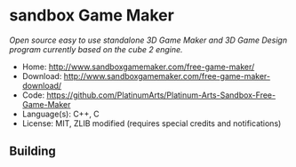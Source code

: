 # sandbox Game Maker

_Open source easy to use standalone 3D Game Maker and 3D Game Design program currently based on the cube 2 engine._

- Home: http://www.sandboxgamemaker.com/free-game-maker/
- Download: http://www.sandboxgamemaker.com/free-game-maker-download/
- Code: https://github.com/PlatinumArts/Platinum-Arts-Sandbox-Free-Game-Maker
- Language(s): C++, C
- License: MIT, ZLIB modified (requires special credits and notifications)

## Building


